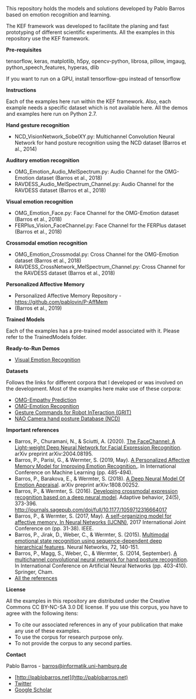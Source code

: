 This repository holds the models and solutions developed by Pablo Barros based on emotion recognition and learning.

The KEF framework was developed to facilitate the planing and fast prototyping of different scientific experiments. All the examples in this repository use the KEF framework.



**Pre-requisites**

tensorflow, keras, matplotlib, h5py, opencv-python, librosa, pillow, imgaug, python_speech_features, hyperas, dlib

If you want to run on a GPU, install tensorflow-gpu instead of tensorflow

**Instructions**

Each of the examples here run within the KEF framework. Also, each example needs a specific dataset which is not available here. All the demos and examples here run on Python 2.7.


**Hand gesture recognition**

- NCD_VisionNetwork_SobelXY.py: Multichannel Convolution Neural Network for hand posture recognition using the NCD dataset (Barros et al., 2014)

**Auditory emotion recognition**

- OMG_Emotion_Audio_MelSpectrum.py: Audio Channel for the OMG-Emotion dataset (Barros et al., 2018)
- RAVDESS_Audio_MelSpectrum_Channel.py: Audio Channel for the RAVDESS dataset (Barros et al., 2018)

**Visual emotion recognition**

- OMG_Emotion_Face.py: Face Channel for the OMG-Emotion dataset (Barros et al., 2018)
- FERPlus_Vision_FaceChannel.py: Face Channel for the FERPlus dataset (Barros et al., 2018)

**Crossmodal emotion recognition**

- OMG_Emotion_Crossmodal.py: Cross Channel for the OMG-Emotion dataset (Barros et al., 2018)
- RAVDESS_CrossNetwork_MelSpectrum_Channel.py: Cross Channel for the RAVDESS dataset (Barros et al., 2018)

**Personalized Affective Memory**
 - Personalized Affective Memory Repository - https://github.com/pablovin/P-AffMem
 - (Barros et al., 2019)



**Trained Models**

 Each of the examples has a pre-trained model associated with it. Please refer to the TrainedModels folder.



**Ready-to-Run Demos**

 - [Visual Emotion Recognition](https://github.com/knowledgetechnologyuhh/EmotionRecognitionBarros/tree/master/Demos/VisualEmotionRecognition)


**Datasets**

Follows the links for different corpora that I developed or was involved on the development. Most of the examples here make use of these corpora:

- [OMG-Empathy Prediction](https://www2.informatik.uni-hamburg.de/wtm/omgchallenges/omg_empathy.html)
- [OMG-Emotion Recognition](https://www2.informatik.uni-hamburg.de/wtm/omgchallenges/omg_emotion.html)
- [Gesture Commands for Robot InTeraction (GRIT)](https://www.inf.uni-hamburg.de/en/inst/ab/wtm/research/corpora.html)
- [NAO Camera hand posture Database (NCD)](https://www.inf.uni-hamburg.de/en/inst/ab/wtm/research/corpora.html)

**Important references**
- Barros, P., Churamani, N., & Sciutti, A. (2020). [The FaceChannel: A Light-weight Deep Neural Network for Facial Expression Recognition](https://arxiv.org/abs/2004.08195). arXiv preprint arXiv:2004.08195. 
- Barros, P., Parisi, G., & Wermter, S. (2019, May). [A Personalized Affective Memory Model for Improving Emotion Recognition.](http://proceedings.mlr.press/v97/barros19a.html). In International Conference on Machine Learning (pp. 485-494). 
 - Barros, P., Barakova, E., & Wermter, S. (2018). [A Deep Neural Model Of Emotion Appraisal](https://arxiv.org/abs/1808.00252). arXiv preprint arXiv:1808.00252.
 - Barros, P., & Wermter, S. (2016). [Developing crossmodal expression recognition based on a deep neural model](http://journals.sagepub.com/doi/abs/10.1177/1059712316664017). Adaptive behavior, 24(5), 373-396. http://journals.sagepub.com/doi/full/10.1177/1059712316664017
 - Barros, P., & Wermter, S. (2017, May). [A self-organizing model for affective memory. In Neural Networks (IJCNN)](https://www2.informatik.uni-hamburg.de/wtm/publications/2017/BW17/Barros-Affective_Memory_2017-Webpage.pdf), 2017 International Joint Conference on (pp. 31-38). IEEE.
 - Barros, P., Jirak, D., Weber, C., & Wermter, S. (2015). [Multimodal emotional state recognition using sequence-dependent deep hierarchical features](https://www.sciencedirect.com/science/article/pii/S0893608015001847). Neural Networks, 72, 140-151.
 - Barros, P., Magg, S., Weber, C., & Wermter, S. (2014, September). [A multichannel convolutional neural network for hand posture recognition](https://www2.informatik.uni-hamburg.de/wtm/ps/Barros_ICANN2014_CR.pdf). In International Conference on Artificial Neural Networks (pp. 403-410). Springer, Cham.
 - [All the references](https://scholar.google.com/citations?user=LU9tpkMAAAAJ)



**License**

All the examples in this repository are distributed under the Creative Commons CC BY-NC-SA 3.0 DE license. If you use this corpus, you have to agree with the following itens:

- To cite our associated references in any of your publication that make any use of these examples.
- To use the corpus for research purpose only.
- To not provide the corpus to any second parties.

**Contact**

Pablo Barros - barros@informatik.uni-hamburg.de

- [http://pablobarros.net](http://pablobarros.net)
- [Twitter](https://twitter.com/PBarros_br)
- [Google Scholar](https://scholar.google.com/citations?user=LU9tpkMAAAAJ)
